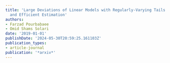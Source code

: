 ```yaml
---
title: 'Large Deviations of Linear Models with Regularly-Varying Tails: Asymptotics
  and Efficient Estimation'
authors:
- Farzad Pourbabaee
- Omid Shams Solari
date: '2019-01-01'
publishDate: '2024-05-30T20:59:25.161103Z'
publication_types:
- article-journal
publication: '*arxiv*'
---
```

